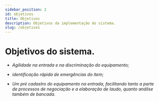 ```yaml
---
sidebar_position: 2
id: objetivos
title: Objetivos
description: Objetivos da implementação do sistema.
slug: /objetivos
---
```


# Objetivos do sistema.

- *Agilidade na entrada e na discriminação do equipamento;*

- *identificação rápida de emergências do item;*

- *Um pré cadastro do equipamento na entrada, facilitando tanto a parte de processos de negociação e a  elaboração de laudo, quanto análise também de bancada.*